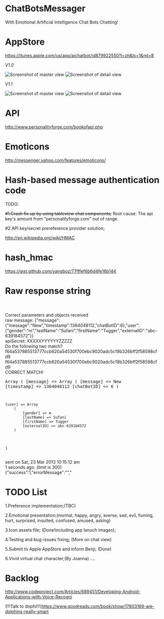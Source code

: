 ChatBotsMessager
================

With Emotional Artificial Intelligence Chat Bots Chatting!

AppStore
================
https://itunes.apple.com/us/app/aichatbot/id879922550?l=zh&ls=1&mt=8

*V1.0*

![Screenshot of master view](https://raw.github.com/yangboz/ChatBotsMessager/master/ChatBotsMessager/ChatBotsMessager/Snapshots/ChatBotsMessagerMaster.jpg)
![Screenshot of detail view](https://raw.github.com/yangboz/ChatBotsMessager/master/ChatBotsMessager/ChatBotsMessager/Snapshots/ChatBotsMessagerDetail.jpg)

*V1.1*

![Screenshot of master view](https://github.com/yangboz/ChatBotsMessager/blob/master/ChatBotJSQMessager/screenshots/1.png)
![Screenshot of detail view](https://github.com/yangboz/ChatBotsMessager/blob/master/ChatBotJSQMessager/screenshots/3.png)

API
================
http://www.personalityforge.com/bookofapi.php


Emoticons
================

http://messenger.yahoo.com/features/emoticons/


Hash-based message authentication code
================

TODO:

~~#1.Crash fix up by using tableview chat components;~~ Root cause: The api key's amount from "personalityforge.com" out of range.

#2.API key/secret prereference provider solution;

http://en.wikipedia.org/wiki/HMAC


hash_hmac
================

https://gist.github.com/yangboz/77fffef6b6d4fe16b144

Raw response string
================
<br><br>Correct parameters and objects received<br>raw message: {"message":{"message":"New","timestamp":1364048112,"chatBotID":6},"user":{"gender":"m","lastName":"Sufani","firstName":"Tugger","externalID":"abc-639184572"}}<br>apiSecret: XXXXXYYYYYYZZZZZ<br>Do the following two match?<br>f64a537885513777ccb620a54530f700ebc9020adc5c19b326bff2f58598cfd9<br>f64a537885513777ccb620a54530f700ebc9020adc5c19b326bff2f58598cfd9<br>CORRECT MATCH!<pre>Array
(
    [message] => Array
        (
            [message] => New
            [timestamp] => 1364048112
            [chatBotID] => 6
        )

    [user] => Array
        (
            [gender] => m
            [lastName] => Sufani
            [firstName] => Tugger
            [externalID] => abc-639184572
        )

)
</pre>sent on Sat, 23 Mar 2013 10:15:12 am<br>1 seconds ago. (limit is 300)<br>{"success":1,"errorMessage":"","

TODO List
================

1.Preference implementation;(TBC)

2.Emotional presentation;(normal, happy, angry, averse, sad, evil, fuming, hurt, surprised, insulted, confused, amused, asking)

3.Icon assets file; (Done!including app lanuch images);

4.Testing and bug-issues fixing; (More on chat view)

5.Submit to Apple AppStore and inform Benji; (Done)

6.Vivid virtual chat character;(By Joanna)
....


Backlog
================

http://www.codeproject.com/Articles/689451/Developing-Android-Applications-with-Voice-Recogni

(!!!Talk to dophi!!!)https://www.goodreads.com/book/show/17803169-are-dolphins-really-smart
